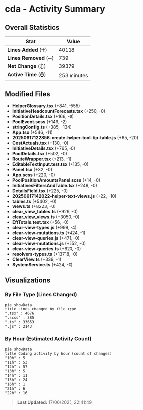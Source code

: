 # cda - Activity Summary 

## Overall Statistics

| Stat                   | Value                                                             |
| ---------------------- | ----------------------------------------------------------------- |
| **Lines Added** (➕)   | 40118                                          |
| **Lines Removed** (➖) | 739                                        |
| **Net Change** (↕)    | 39379                |
| **Active Time** (⌚)   | 253 minutes |


## Modified Files
- **HelperGlossary.tsx** (+841, -555)
- **InitiativeHeadcountForecasts.tsx** (+250, -0)
- **PositionDetails.tsx** (+166, -0)
- **PoolEvent.scss** (+149, -2)
- **stringConfig.ts** (+385, -134)
- **App.tsx** (+546, -11)
- **20250617122856-create-helper-tool-tip-table.js** (+65, -20)
- **CostActuals.tsx** (+130, -0)
- **InitiativeDetails.tsx** (+765, -0)
- **PoolDetails.tsx** (+502, -0)
- **RouteWrapper.tsx** (+213, -1)
- **EditableTextInput.test.tsx** (+135, -0)
- **Panel.tsx** (+32, -0)
- **App.scss** (+220, -0)
- **PoolPositionAmountsPanel.scss** (+14, -0)
- **InitiativesFiltersAndTable.tsx** (+248, -0)
- **DetailsField.tsx** (+225, -0)
- **20250617142022-helper-text-views.js** (+22, -10)
- **tables.ts** (+5402, -0)
- **views.ts** (+8223, -0)
- **clear_view_tables.ts** (+929, -0)
- **clear_view_views.ts** (+3050, -0)
- **EftTotals.test.tsx** (+56, -0)
- **clear-view-types.js** (+999, -4)
- **clear-view-mutations.ts** (+424, -1)
- **clear-view-queries.js** (+471, -0)
- **clear-view-mutations.js** (+552, -0)
- **clear-view-queries.ts** (+623, -0)
- **resolvers-types.ts** (+13718, -0)
- **ClearView.ts** (+339, -1)
- **SystemService.ts** (+424, -0)

## Visualizations

### By File Type (Lines Changed)

```mermaid
pie showData
title Lines changed by file type
".tsx" : 4676
".scss" : 385
".ts" : 33653
".js" : 2143
```

### By Hour (Estimated Activity Count)

```mermaid
pie showData
title Coding activity by hour (count of changes)
"10h" : 5
"11h" : 53
"12h" : 57
"13h" : 5
"14h" : 11
"15h" : 24
"16h" : 1
"21h" : 6
"22h" : 16
```


> **Last Updated:** 17/06/2025, 22:41:49